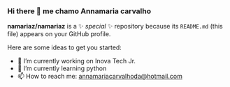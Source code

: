 ### Hi there 👋 me chamo Annamaria carvalho


**namariaz/namariaz** is a ✨ _special_ ✨ repository because its `README.md` (this file) appears on your GitHub profile.

Here are some ideas to get you started:

- 🔭 I’m currently working on Inova Tech Jr. 
- 🌱 I’m currently learning python
- 📫 How to reach me: annamariacarvalhoda@hotmail.com

